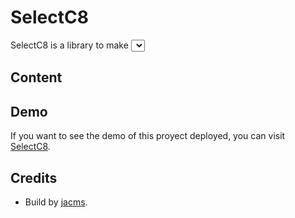 # SelectC8
SelectC8 is a library to make <select> more user friendly.


## Content
 
 
## Demo
If you want to see the demo of this proyect deployed, you can visit [SelectC8](https://github.com/jacms/Select-C8).
 
 
## Credits
* Build by [jacms](https://github.com/jacms).
